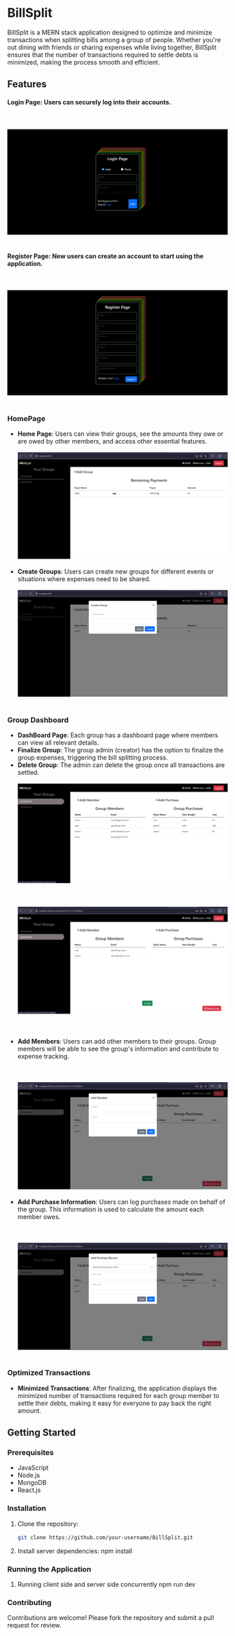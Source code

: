 # BillSplit

BillSplit is a MERN stack application designed to optimize and minimize transactions when splitting bills among a group of people. Whether you're out dining with friends or sharing expenses while living together, BillSplit ensures that the number of transactions required to settle debts is minimized, making the process smooth and efficient.
## Features
#### **Login Page**: Users can securely log into their accounts.
<br><br/>
![Login Page](assets/LoginPage.png)
<br><br/>
#### **Register Page**: New users can create an account to start using the application.
<br><br/>
![Registeration Page](assets/RegisterPage.png)
<br><br/>
### HomePage
- **Home Page**: Users can view their groups, see the amounts they owe or are owed by other members, and access other essential features.
<br><br/>
  ![Home Page](assets/HomePage.png)
<br><br/>
- **Create Groups**: Users can create new groups for different events or situations where expenses need to be shared.
<br><br/>
   ![Create Group](assets/CreateGroupModal.png)
<br><br/>

### Group Dashboard
- **DashBoard Page**: Each group has a dashboard page where members can view all relevant details.
- **Finalize Group**: The group admin (creator) has the option to finalize the group expenses, triggering the bill splitting process.
- **Delete Group**: The admin can delete the group once all transactions are settled.
<br><br/>
   ![Create Group](assets/DashBoard1.png)
<br><br/>
<br><br/>
   ![Create Group](assets/DashBoard2.png)
<br><br/>
<br><br/>
- **Add Members**: Users can add other members to their groups. Group members will be able to see the group's information and contribute to expense tracking.
<br><br/>
<br><br/>
   ![Create Group](assets/AddMemberModal.png)
<br><br/>
- **Add Purchase Information**: Users can log purchases made on behalf of the group. This information is used to calculate the amount each member owes.
<br><br/>
<br><br/>
   ![Create Group](assets/AddPurchaseRecordModal.png)
<br><br/>

### Optimized Transactions
- **Minimized Transactions**: After finalizing, the application displays the minimized number of transactions required for each group member to settle their debts, making it easy for everyone to pay back the right amount.

## Getting Started

### Prerequisites
- JavaScript
- Node.js
- MongoDB
- React.js

### Installation
1. Clone the repository:
   ```sh
   git clone https://github.com/your-username/BillSplit.git
2. Install server dependencies:
   npm install
### Running the Application

1. Running client side and server side concurrently
 npm run dev

### Contributing
Contributions are welcome! Please fork the repository and submit a pull request for review.
